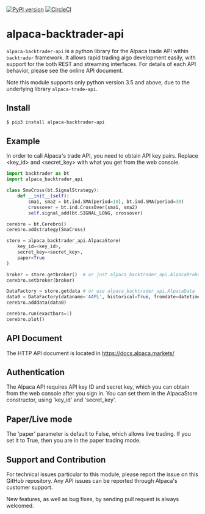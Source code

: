 [![PyPI version](https://badge.fury.io/py/alpaca-backtrader-api.svg)](https://badge.fury.io/py/alpaca-backtrader-api)
[![CircleCI](https://circleci.com/gh/alpacahq/alpaca-backtrader-api.svg?style=shield)](https://circleci.com/gh/alpacahq/alpaca-backtrader-api)

# alpaca-backtrader-api

`alpaca-backtrader-api` is a python library for the Alpaca trade API
within `backtrader` framework.
It allows rapid trading algo development easily, with support for the
both REST and streaming interfaces. For details of each API behavior,
please see the online API document.

Note this module supports only python version 3.5 and above, due to
the underlying library `alpaca-trade-api`.

## Install

```bash
$ pip3 install alpaca-backtrader-api
```

## Example

In order to call Alpaca's trade API, you need to obtain API key pairs.
Replace <key_id> and <secret_key> with what you get from the web console.

```python
import backtrader as bt
import alpaca_backtrader_api

class SmaCross(bt.SignalStrategy):
    def __init__(self):
        sma1, sma2 = bt.ind.SMA(period=10), bt.ind.SMA(period=30)
        crossover = bt.ind.CrossOver(sma1, sma2)
        self.signal_add(bt.SIGNAL_LONG, crossover)

cerebro = bt.Cerebro()
cerebro.addstrategy(SmaCross)

store = alpaca_backtrader_api.AlpacaStore(
    key_id=<key_id>,
    secret_key=<secret_key>,
    paper=True
)

broker = store.getbroker()  # or just alpaca_backtrader_api.AlpacaBroker()
cerebro.setbroker(broker)

DataFactory = store.getdata # or use alpaca_backtrader_api.AlpacaData
data0 = DataFactory(dataname='AAPL', historical=True, fromdate=datetime(2015, 1,1), timeframe=bt.TimeFrame.TFrame("Days"))  # Supported timeframes: "Days"/"Minutes"
cerebro.adddata(data0)

cerebro.run(exactbars=1)
cerebro.plot()
```

## API Document

The HTTP API document is located in https://docs.alpaca.markets/

## Authentication

The Alpaca API requires API key ID and secret key, which you can obtain from the
web console after you sign in.  You can set them in the AlpacaStore constructor,
using 'key_id' and 'secret_key'.

## Paper/Live mode

The 'paper' parameter is default to False, which allows live trading.
If you set it to True, then you are in the paper trading mode.

## Support and Contribution

For technical issues particular to this module, please report the
issue on this GitHub repository. Any API issues can be reported through
Alpaca's customer support.

New features, as well as bug fixes, by sending pull request is always
welcomed.
